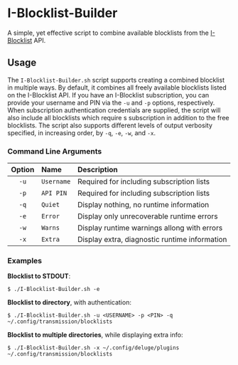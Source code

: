 I-Blocklist-Builder
===

A simple, yet effective script to combine available blocklists from the [I-Blocklist][0] API.


## Usage

The `I-Blocklist-Builder.sh` script supports creating a combined blocklist in multiple ways.
By default, it combines all freely available blocklists listed on the I-Blocklist API.
If you have an I-Blocklist subscription, you can provide your username and PIN via the `-u` and `-p` options, respectively.
When subscription authentication credentials are supplied, the script will also include all blocklists which require s subscription in addition to the free blocklists.
The script also supports different levels of output verbosity specified, in increasing order, by `-q`, `-e`, `-w`, and `-x`.


### Command Line Arguments

| Option |    Name    | Description |
|:------:|:-----------|:------------|
|  `-u`  | `Username` | Required for including subscription lists |
|  `-p`  | `API PIN`  | Required for including subscription lists |
|  `-q`  | `Quiet`    | Display nothing, no runtime information |
|  `-e`  | `Error`    | Display only unrecoverable runtime errors |
|  `-w`  | `Warns`    | Display runtime warnings allong with errors |
|  `-x`  | `Extra`    | Display extra, diagnostic runtime information |


### Examples

**Blocklist to STDOUT**:
```
$ ./I-Blocklist-Builder.sh -e
```

**Blocklist to directory**, with authentication:
```
$ ./I-Blocklist-Builder.sh -u <USERNAME> -p <PIN> -q ~/.config/transmission/blocklists 
```

**Blocklist to multiple directories**, while displaying extra info:
```
$ ./I-Blocklist-Builder.sh -x ~/.config/deluge/plugins ~/.config/transmission/blocklists 
```

[0]: https://www.iblocklist.com/
